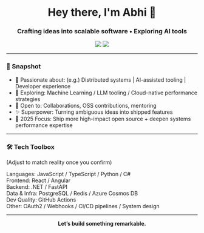 <!-- Profile Header -->
<h1 align="center">Hey there, I'm Abhi 👋</h1>
<h3 align="center">Crafting ideas into scalable software • Exploring AI tools</h3>

<p align="center">
  <a href="mailto:shahabhi122@gmail.com"><img src="https://img.shields.io/badge/Email-Contact-blue?style=flat-square" /></a>
  <a href="https://www.linkedin.com/in/abhishah122"><img src="https://img.shields.io/badge/LinkedIn-Connect-0a66c2?style=flat-square" /></a>
</p>

---

### 🚀 Snapshot
- 🧠 Passionate about: (e.g.) Distributed systems | AI-assisted tooling | Developer experience
- 🔭 Exploring: Machine Learning / LLM tooling / Cloud-native performance strategies
- 🤝 Open to: Collaborations, OSS contributions, mentoring
- ✨ Superpower: Turning ambiguous ideas into shipped features
- 🎯 2025 Focus: Ship more high-impact open source + deepen systems performance expertise

---

### 🛠️ Tech Toolbox
(Adjust to match reality once you confirm)

Languages: JavaScript / TypeScript / Python / C#  
Frontend: React / Angular  
Backend: .NET / FastAPI  
Data & Infra: PostgreSQL / Redis / Azure Cosmos DB  
Dev Quality:  GitHub Actions  
Other: OAuth2 / Webhooks / CI/CD pipelines / System design

---


<p align="center"><b>Let’s build something remarkable.</b></p>
